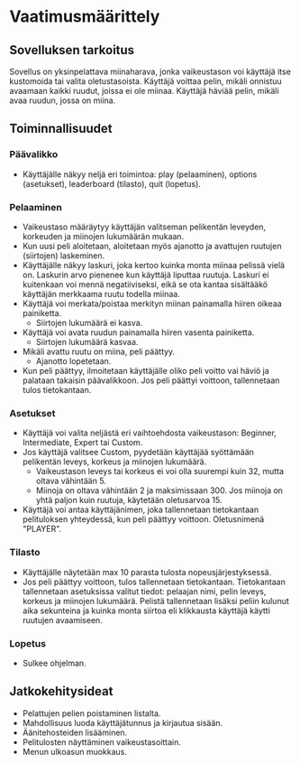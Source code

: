 # Vaatimusmäärittely

## Sovelluksen tarkoitus

Sovellus on yksinpelattava miinaharava, jonka vaikeustason voi käyttäjä itse kustomoida tai valita oletustasoista. Käyttäjä voittaa pelin, mikäli onnistuu avaamaan kaikki ruudut, joissa ei ole miinaa. Käyttäjä häviää pelin, mikäli avaa ruudun, jossa on miina.

## Toiminnallisuudet

### Päävalikko
- Käyttäjälle näkyy neljä eri toimintoa: play (pelaaminen), options (asetukset), leaderboard (tilasto), quit (lopetus).

### Pelaaminen
- Vaikeustaso määräytyy käyttäjän valitseman pelikentän leveyden, korkeuden ja miinojen lukumäärän mukaan.
- Kun uusi peli aloitetaan, aloitetaan myös ajanotto ja avattujen ruutujen (siirtojen) laskeminen.
- Käyttäjälle näkyy laskuri, joka kertoo kuinka monta miinaa pelissä vielä on. Laskurin arvo pienenee kun käyttäjä liputtaa ruutuja. Laskuri ei kuitenkaan voi mennä negatiiviseksi, eikä se ota kantaa sisältääkö käyttäjän merkkaama ruutu todella miinaa.
- Käyttäjä voi merkata/poistaa merkityn miinan painamalla hiiren oikeaa painiketta.
    - Siirtojen lukumäärä ei kasva.
- Käyttäjä voi avata ruudun painamalla hiiren vasenta painiketta.
    - Siirtojen lukumäärä kasvaa.
- Mikäli avattu ruutu on miina, peli päättyy.
    - Ajanotto lopetetaan.
- Kun peli päättyy, ilmoitetaan käyttäjälle oliko peli voitto vai häviö ja palataan takaisin päävalikkoon. Jos peli päättyi voittoon, tallennetaan tulos tietokantaan.

### Asetukset
- Käyttäjä voi valita neljästä eri vaihtoehdosta vaikeustason: Beginner, Intermediate, Expert tai Custom.
- Jos käyttäjä valitsee Custom, pyydetään käyttäjää syöttämään pelikentän leveys, korkeus ja miinojen lukumäärä.
    - Vaikeustason leveys tai korkeus ei voi olla suurempi kuin 32, mutta oltava vähintään 5.
    - Miinoja on oltava vähintään 2 ja maksimissaan 300. Jos miinoja on yhtä paljon kuin ruutuja, käytetään oletusarvoa 15.
- Käyttäjä voi antaa käyttäjänimen, joka tallennetaan tietokantaan pelituloksen yhteydessä, kun peli päättyy voittoon. Oletusnimenä "PLAYER".

### Tilasto
- Käyttäjälle näytetään max 10 parasta tulosta nopeusjärjestyksessä.
- Jos peli päättyy voittoon, tulos tallennetaan tietokantaan. Tietokantaan tallennetaan asetuksissa valitut tiedot: pelaajan nimi, pelin leveys, korkeus ja miinojen lukumäärä. Pelistä tallennetaan lisäksi peliin kulunut aika sekunteina ja kuinka monta siirtoa eli klikkausta käyttäjä käytti ruutujen avaamiseen.

### Lopetus
- Sulkee ohjelman.

## Jatkokehitysideat
- Pelattujen pelien poistaminen listalta.
- Mahdollisuus luoda käyttäjätunnus ja kirjautua sisään.
- Äänitehosteiden lisääminen.
- Pelitulosten näyttäminen vaikeustasoittain.
- Menun ulkoasun muokkaus.
